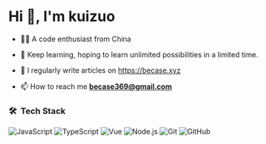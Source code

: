 <h1>Hi 👋, I'm kuizuo</h1>

- 👨‍💻 A code enthusiast from China

- 🌱 Keep learning, hoping to learn unlimited possibilities in a limited time.

- 📝 I regularly write articles on https://becase.xyz

- 📫 How to reach me **becase369@gmail.com**

### 🛠 &nbsp;Tech Stack

![JavaScript](https://img.shields.io/badge/-JavaScript-333333?style=flat&logo=javascript)
![TypeScript](https://img.shields.io/badge/-TypeScript-333333?style=flat&logo=typescript)
![Vue](https://img.shields.io/badge/-Vue-333333?style=flat&logo=vue.js)
![Node.js](https://img.shields.io/badge/-Node-333333?style=flat&logo=node.js)
![Git](https://img.shields.io/badge/-Git-333333?style=flat-square&logo=git)
![GitHub](https://img.shields.io/badge/-GitHub-333333?style=flat-square&logo=github)
